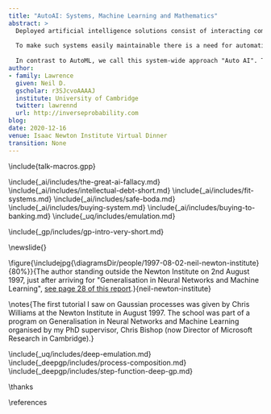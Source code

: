 ```yaml
---
title: "AutoAI: Systems, Machine Learning and Mathematics"
abstract: >
  Deployed artificial intelligence solutions consist of interacting components often trained as the result of *supervised machine learning*. Automatic training of these sub-components is known as AutoML. But the real world challenges of deployment consist of the monitoring of system performance in the real world, in terms of accuracy but also for fairness and bias. 
  
  To make such systems easily maintainable there is a need for automation of the process of monitoring and redeploying models as well as checking the quality of the overall system decomposition. 
  
  In contrast to AutoML, we call this system-wide approach "Auto AI". This is the subject of my Turing Fellowship 
author:
- family: Lawrence
  given: Neil D.
  gscholar: r3SJcvoAAAAJ
  institute: University of Cambridge
  twitter: lawrennd
  url: http://inverseprobability.com
blog: 
date: 2020-12-16
venue: Isaac Newton Institute Virtual Dinner
transition: None
---
```


\include{talk-macros.gpp}

\include{_ai/includes/the-great-ai-fallacy.md}
\include{_ai/includes/intellectual-debt-short.md}
\include{_ai/includes/fit-systems.md}
\include{_ai/includes/safe-boda.md}
\include{_ai/includes/buying-system.md}
\include{_ai/includes/buying-to-banking.md}
\include{_uq/includes/emulation.md}

\include{_gp/includes/gp-intro-very-short.md}

\newslide{}

\figure{\includejpg{\diagramsDir/people/1997-08-02-neil-newton-institute}{80%}}{The author standing outside the Newton Institute on 2nd August 1997, just after arriving for "Generalisation in Neural Networks and Machine Learning", [see page 28 of this report](http://www.newton.ac.uk/files/reports/annual/ini_annual_report_97-98.pdf).}{neil-newton-institute}

\notes{The first tutorial I saw on Gaussian processes was given by Chris Williams at the Newton Institute in August 1997. The school was part of a program on Generalisation in Neural Networks and Machine Learning organised by my PhD supervisor, Chris Bishop (now Director of Microsoft Research in Cambridge).}

\include{_uq/includes/deep-emulation.md}
\include{_deepgp/includes/process-composition.md}
\include{_deepgp/includes/step-function-deep-gp.md}

\thanks

\references


